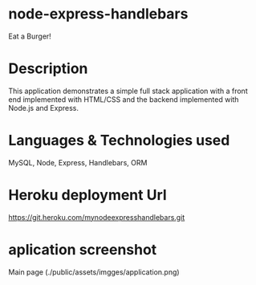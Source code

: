# node-express-handlebars
Eat a Burger!

# Description
This application demonstrates a simple full stack application with a front end implemented with HTML/CSS and the backend implemented with Node.js and Express. 

# Languages & Technologies used
MySQL, Node, Express, Handlebars, ORM

# Heroku deployment Url 

https://git.heroku.com/mynodeexpresshandlebars.git

# aplication screenshot 
Main page (./public/assets/imgges/application.png)




